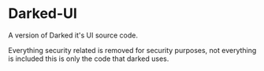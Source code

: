 # Darked-UI
A version of Darked it's UI source code.

Everything security related is removed for security purposes, not everything is included this is only the code that darked uses.
